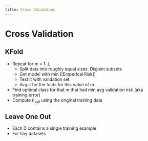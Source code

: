 ```yaml
---
title: Cross Validation
---
```


# Cross Validation

## KFold
- Repeat for m = 1..L
	- Split data into roughly equal sizes. Disjoint subsets
	- Get model with min [[Emperical Risk]]
	- Test it with validation set
	- Avg it for the folds for this value of m
- Find optimal class for that m that had min avg validation risk (aka training error)
- Compute $h_{opt}$ using the original training data

## Leave One Out
- Each D contains a single training example
- For tiny datasets






